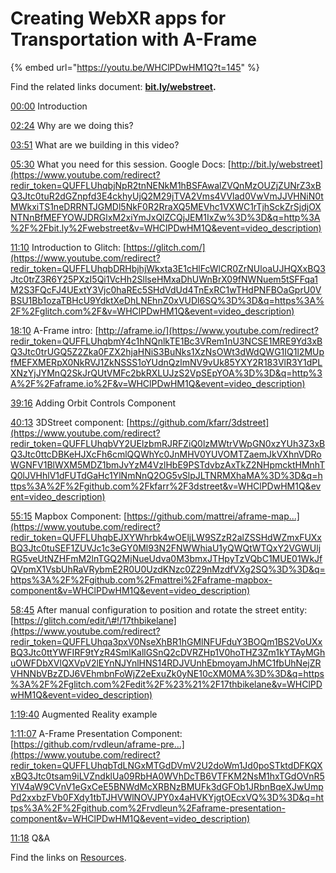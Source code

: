 # Creating WebXR apps for Transportation with A-Frame

{% embed url="https://youtu.be/WHClPDwHM1Q?t=145" %}

Find the related links document: [**bit.ly/webstreet**](http://bit.ly/webstreet)**.**

[00:00](https://www.youtube.com/watch?v=WHClPDwHM1Q&t=0s) Introduction 

[02:24](https://www.youtube.com/watch?v=WHClPDwHM1Q&t=144s) Why are we doing this? 

[03:51](https://www.youtube.com/watch?v=WHClPDwHM1Q&t=231s) What are we building in this video? 

[05:30](https://www.youtube.com/watch?v=WHClPDwHM1Q&t=330s) What you need for this session. Google Docs: [http://bit.ly/webstreet](https://www.youtube.com/redirect?redir_token=QUFFLUhqbjNpR2tnNENkM1hBSFAwalZVQnMzOUZjZUNrZ3xBQ3Jtc0tuR2dGZnpfd3E4ckhyUjQ2M29jTVA2Vms4VVlad0VwVmJJVHNiN0tMWkxiTS1neDRRNTJGMDl5NkF0R2RraXQ5MEVhc1VXWC1rTjhSckZrSjdjOXNTNnBfMEFYOWJDRGlxM2xiYmJxQlZCQjJEM1IxZw%3D%3D&q=http%3A%2F%2Fbit.ly%2Fwebstreet&v=WHClPDwHM1Q&event=video_description) 

[11:10](https://www.youtube.com/watch?v=WHClPDwHM1Q&t=670s) Introduction to Glitch: [https://glitch.com/](https://www.youtube.com/redirect?redir_token=QUFFLUhqbDRHbjhjWkxta3E1cHlFcWlCR0ZrNUloaUJHQXxBQ3Jtc0trZ3R6Y25PXzI5Qi1VcHh2SllseHMxaDhUWnBrX09fNWNuem5tSFFqa1M2S3FQcFJ4UExtY3Vjc0haREc5SHdVdUd4TnExRC1wTHdPNFBOaGprU0VBSU1Bb1ozaTBHcU9YdktXeDhLNEhnZ0xVUDl6SQ%3D%3D&q=https%3A%2F%2Fglitch.com%2F&v=WHClPDwHM1Q&event=video_description) 

[18:10](https://www.youtube.com/watch?v=WHClPDwHM1Q&t=1090s) A-Frame intro: [http://aframe.io/](https://www.youtube.com/redirect?redir_token=QUFFLUhqbmY4c1hNQnlkTE1Bc3VRem1nU3NCSE1MRE9Yd3xBQ3Jtc0trUGQ5Z2Zka0FZX2hjaHNiS3BuNks1XzNsOWt3dWdQWG1IQ1l2MUpfMEFXMERpX0NkRVJ1ZkNSSS1oYUdnQzlmNV9vUk85YXY2R183VlR3Y1dPLXNzYjJYMnQ2SkJrQUtVMFc2bkRXLUJzS2VpSEpYOA%3D%3D&q=http%3A%2F%2Faframe.io%2F&v=WHClPDwHM1Q&event=video_description) 

[39:16](https://www.youtube.com/watch?v=WHClPDwHM1Q&t=2356s) Adding Orbit Controls Component 

[40:13](https://www.youtube.com/watch?v=WHClPDwHM1Q&t=2413s) 3DStreet component: [https://github.com/kfarr/3dstreet](https://www.youtube.com/redirect?redir_token=QUFFLUhqbVY2UElzbmRJRFZiQ0lzMWtrVWpGN0xzYUh3Z3xBQ3Jtc0ttcDBKeHJXcFh6cmlQQWhYc0JnMHV0YUVOMTZaemJkVXhnVDRoWGNFV1BlWXM5MDZ1bmJvYzM4VzlHbE9PSTdvbzAxTkZ2NHpmcktHMnhTQ0lJVHhlV1dFUTdGaHc1YlNmNnQ2OG5vSlpJLTNRMXhaMA%3D%3D&q=https%3A%2F%2Fgithub.com%2Fkfarr%2F3dstreet&v=WHClPDwHM1Q&event=video_description) 

[55:15](https://www.youtube.com/watch?v=WHClPDwHM1Q&t=3315s) Mapbox Component: [https://github.com/mattrei/aframe-map...](https://www.youtube.com/redirect?redir_token=QUFFLUhqbEJXYWhrbk4wOEljLW9SZzR2alZSSHdWZmxFUXxBQ3Jtc0tuSEF1ZUVJc1c3eGY0Ml93N2FNWWhiaU1yQWQtWTQxY2VGWUljRG5veUtNZHFmM2lnTGQ2MjNueUdva0M3bmxJTHpyTzVQbC1MUE01WkJfQVpmX1VsbUhRaVRybmE2R0U0UzdKNzc0Z29nMzdfVXg2SQ%3D%3D&q=https%3A%2F%2Fgithub.com%2Fmattrei%2Faframe-mapbox-component&v=WHClPDwHM1Q&event=video_description) 

[58:45](https://www.youtube.com/watch?v=WHClPDwHM1Q&t=3525s) After manual configuration to position and rotate the street entity: [https://glitch.com/edit/\#!/17thbikelane](https://www.youtube.com/redirect?redir_token=QUFFLUhqa3pxV0NseXhBR1hGMlNFUFduY3BOQm1BS2VoUXxBQ3Jtc0ttYWFIRF9tYzR4SmlKallGSnQ2cDVRZHp1V0hoTHZ3Zm1kYTAyMGhuOWFDbXVlQXVpV2lEYnNJYnlHNS14RDJVUnhEbmoyamJhMC1fbUhNejZRVHNNbVBzZDJ6VEhmbnFoWjZ2eExuZk0yNE10cXM0MA%3D%3D&q=https%3A%2F%2Fglitch.com%2Fedit%2F%23%21%2F17thbikelane&v=WHClPDwHM1Q&event=video_description) 

[1:19:40](https://www.youtube.com/watch?v=WHClPDwHM1Q&t=4780s) Augmented Reality example 

[1:11:07](https://www.youtube.com/watch?v=WHClPDwHM1Q&t=4267s) A-Frame Presentation Component: [https://github.com/rvdleun/aframe-pre...](https://www.youtube.com/redirect?redir_token=QUFFLUhqbTdLNGxMTGdDVmV2U2doWm1Jd0poSTktdDFKQXxBQ3Jtc0tsam9iLVZndklUa09RbHA0WVhDcTB6VTFKM2NsM1hxTGdOVnR5YlV4aW9CVnV1eGxCeE5BNWdMcXRBNzBMUFk3dGFOb1JRbnBqeXJwUmpPd2xxbzFVb0FXdy1tbTJHVWlNOVJPY0x4aHVKYjgtOEcxVQ%3D%3D&q=https%3A%2F%2Fgithub.com%2Frvdleun%2Faframe-presentation-component&v=WHClPDwHM1Q&event=video_description) 

[11:18](https://www.youtube.com/watch?v=WHClPDwHM1Q&t=678s) Q&A

Find the links on [Resources](../resources.md).

